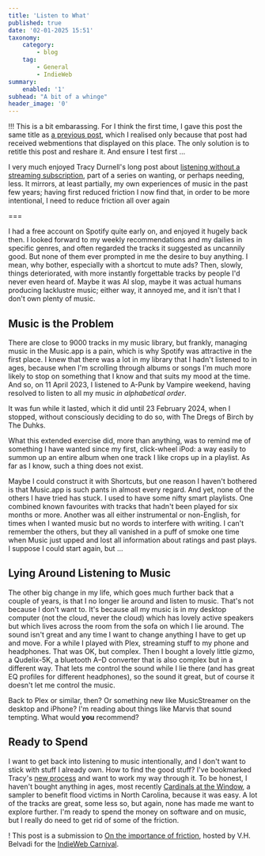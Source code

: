 ```yaml
---
title: 'Listen to What'
published: true
date: '02-01-2025 15:51'
taxonomy:
    category:
        - blog
    tag:
        - General
        - IndieWeb
summary:
    enabled: '1'
subhead: "A bit of a whinge"
header_image: '0'
---
```


!!! This is a bit embarassing. For I think the first time, I gave this post the same title as [a previous post](https://www.jeremycherfas.net/blog/listen-to-this), which I realised only because that post had received webmentions that displayed on this place. The only solution is to retitle this post and reshare it. And ensure I test first ...

I very much enjoyed Tracy Durnell's long post about <a class="u-in-reply-to" href="https://tracydurnell.com/2024/12/31/listening-without-a-streaming-subscription/">listening without a streaming subscription</a>, part of a series on wanting, or perhaps needing, less. It mirrors, at least partially, my own experiences of music in the past few years; having first reduced friction I now find that, in order to be more intentional, I need to reduce friction all over again

===

I had a free account on Spotify quite early on, and enjoyed it hugely back then. I looked forward to my weekly recommendations and my dailies in specific genres, and often regarded the tracks it suggested as uncannily good. But none of them ever prompted in me the desire to buy anything. I mean, why bother, especially with a shortcut to mute ads? Then, slowly, things deteriorated, with more instantly forgettable tracks by people I'd never even heard of. Maybe it was AI slop, maybe it was actual humans producing lacklustre music; either way, it annoyed me, and it isn't that I don't own plenty of music.

## Music is the Problem
There are close to 9000 tracks in my music library, but frankly, managing music in the Music.app is a pain, which is why Spotify was attractive in the first place. I knew that there was a lot in my library that I hadn't listened to in ages, because when I'm scrolling through albums or songs I'm much more likely to stop on something that I know and that suits my mood at the time. And so, on 11 April 2023, I listened to A-Punk by Vampire weekend, having resolved to listen to all my music _in alphabetical order_.

It was fun while it lasted, which it did until 23 February 2024, when I stopped, without consciously deciding to do so, with The Dregs of Birch by The Duhks.

What this extended exercise did, more than anything, was to remind me of something I have wanted since my first, click-wheel iPod: a way easily to summon up an entire album when one track I like crops up in a playlist. As far as I know, such a thing does not exist.

Maybe I could construct it with Shortcuts, but one reason I haven't bothered is that Music.app is such pants in almost every regard. And yet, none of the others I have tried has stuck. I used to have some nifty smart playlists. One combined known favourites with tracks that hadn't been played for six months or more. Another was all either instrumental or non-English, for times when I wanted music but no words to interfere with writing. I can't remember the others, but they all vanished in a puff of smoke one time when Music just upped and lost all information about ratings and past plays. I suppose I could start again, but ...

## Lying Around Listening to Music 
The other big change in my life, which goes much further back that a couple of years, is that I no longer lie around and listen to music. That's not because I don't want to. It's because all my music is in my desktop computer (not the cloud, never the cloud) which has lovely active speakers but which lives across the room from the sofa on which I lie around. The sound isn't great and any time I want to change anything I have to get up and move. For a while I played with Plex, streaming stuff to my phone and headphones. That was OK, but complex. Then I bought a lovely little gizmo, a Qudelix-5K, a bluetooth A–D converter that is also complex but in a different way. That lets me control the sound while I lie there (and has great EQ profiles for different headphones), so the sound it great, but of course it doesn't let me control the music.

Back to Plex or similar, then? Or something new like MusicStreamer on the desktop and iPhone? I'm reading about things like Marvis that sound tempting. What would **you** recommend?

## Ready to Spend

I want to get back into listening to music intentionally, and I don't want to stick with stuff I already own. How to find the good stuff? I've bookmarked Tracy's [new process](https://tracydurnell.com/2024/12/31/listening-without-a-streaming-subscription/#:~:text=Developing%20a%20new%20process%20for%20music%20discovery) and want to work my way through it. To be honest, I haven't bought anything in ages, most recently [Cardinals at the Window](https://cardinalsatthewindow.bandcamp.com/album/cardinals-at-the-window-2), a sampler to benefit flood victims in North Carolina, because it was easy. A lot of the tracks are great, some less so, but again, none has made me want to explore further. I'm ready to spend the money on software and on music, but I really do need to get rid of some of the friction.

! This post is a submission to [On the importance of friction](https://vhbelvadi.com/indieweb-carnival-friction), hosted by V.H. Belvadi for the [IndieWeb Carnival](https://indieweb.org/indieweb-carnival).